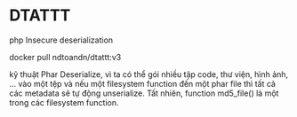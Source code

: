 # DTATTT
php Insecure deserialization

docker pull ndtoandn/dtattt:v3



kỹ thuật Phar Deserialize, vì ta có thể gói nhiều tập code, thư viện, hình ảnh, ... vào một tệp và nếu một filesystem function đến một phar file thì tất cả các metadata sẽ tự động unserialize. Tất nhiên, function md5_file() là một trong các filesystem function.

